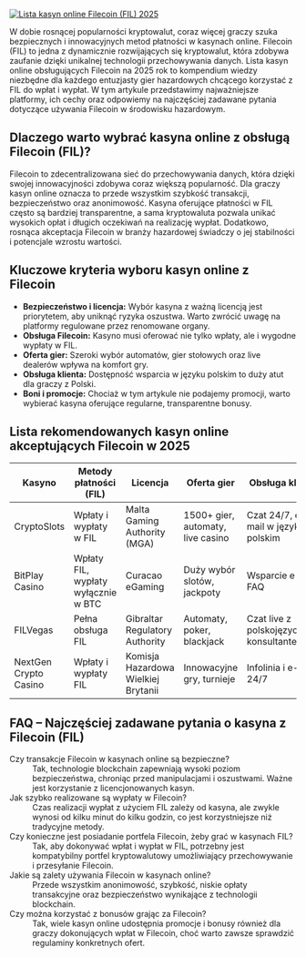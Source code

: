 [![Lista kasyn online Filecoin (FIL) 2025](https://123-caf.pages.dev/gitsignup.png)](https://vrmoo.ru/Bt82HjjY)

<div>   <p>W dobie rosnącej popularności kryptowalut, coraz więcej graczy szuka bezpiecznych i innowacyjnych metod płatności w kasynach online. Filecoin (FIL) to jedna z dynamicznie rozwijających się kryptowalut, która zdobywa zaufanie dzięki unikalnej technologii przechowywania danych. Lista kasyn online obsługujących Filecoin na 2025 rok to kompendium wiedzy niezbędne dla każdego entuzjasty gier hazardowych chcącego korzystać z FIL do wpłat i wypłat. W tym artykule przedstawimy najważniejsze platformy, ich cechy oraz odpowiemy na najczęściej zadawane pytania dotyczące używania Filecoin w środowisku hazardowym.</p>    <h2>Dlaczego warto wybrać kasyna online z obsługą Filecoin (FIL)?</h2>   <p>Filecoin to zdecentralizowana sieć do przechowywania danych, która dzięki swojej innowacyjności zdobywa coraz większą popularność. Dla graczy kasyn online oznacza to przede wszystkim szybkość transakcji, bezpieczeństwo oraz anonimowość. Kasyna oferujące płatności w FIL często są bardziej transparentne, a sama kryptowaluta pozwala unikać wysokich opłat i długich oczekiwań na realizację wypłat. Dodatkowo, rosnąca akceptacja Filecoin w branży hazardowej świadczy o jej stabilności i potencjale wzrostu wartości.</p>    <h2>Kluczowe kryteria wyboru kasyn online z Filecoin</h2>   <ul>     <li><strong>Bezpieczeństwo i licencja:</strong> Wybór kasyna z ważną licencją jest priorytetem, aby uniknąć ryzyka oszustwa. Warto zwrócić uwagę na platformy regulowane przez renomowane organy.</li>     <li><strong>Obsługa Filecoin:</strong> Kasyno musi oferować nie tylko wpłaty, ale i wygodne wypłaty w FIL.</li>     <li><strong>Oferta gier:</strong> Szeroki wybór automatów, gier stołowych oraz live dealerów wpływa na komfort gry.</li>     <li><strong>Obsługa klienta:</strong> Dostępność wsparcia w języku polskim to duży atut dla graczy z Polski.</li>     <li><strong>Boni i promocje:</strong> Chociaż w tym artykule nie podajemy promocji, warto wybierać kasyna oferujące regularne, transparentne bonusy.</li>   </ul>    <h2>Lista rekomendowanych kasyn online akceptujących Filecoin w 2025</h2>   <table>     <thead>       <tr>         <th>Kasyno</th>         <th>Metody płatności (FIL)</th>         <th>Licencja</th>         <th>Oferta gier</th>         <th>Obsługa klienta</th>       </tr>     </thead>     <tbody>       <tr>         <td>CryptoSlots</td>         <td>Wpłaty i wypłaty w FIL</td>         <td>Malta Gaming Authority (MGA)</td>         <td>1500+ gier, automaty, live casino</td>         <td>Czat 24/7, e-mail w języku polskim</td>       </tr>       <tr>         <td>BitPlay Casino</td>         <td>Wpłaty FIL, wypłaty wyłącznie w BTC</td>         <td>Curacao eGaming</td>         <td>Duży wybór slotów, jackpoty</td>         <td>Wsparcie e-mail, FAQ</td>       </tr>       <tr>         <td>FILVegas</td>         <td>Pełna obsługa FIL</td>         <td>Gibraltar Regulatory Authority</td>         <td>Automaty, poker, blackjack</td>         <td>Czat live z polskojęzycznym konsultantem</td>       </tr>       <tr>         <td>NextGen Crypto Casino</td>         <td>Wpłaty i wypłaty FIL</td>         <td>Komisja Hazardowa Wielkiej Brytanii</td>         <td>Innowacyjne gry, turnieje</td>         <td>Infolinia i e-mail 24/7</td>       </tr>     </tbody>   </table>    <h2>FAQ – Najczęściej zadawane pytania o kasyna z Filecoin (FIL)</h2>   <dl>     <dt>Czy transakcje Filecoin w kasynach online są bezpieczne?</dt>     <dd>Tak, technologie blockchain zapewniają wysoki poziom bezpieczeństwa, chroniąc przed manipulacjami i oszustwami. Ważne jest korzystanie z licencjonowanych kasyn.</dd>      <dt>Jak szybko realizowane są wypłaty w Filecoin?</dt>     <dd>Czas realizacji wypłat z użyciem FIL zależy od kasyna, ale zwykle wynosi od kilku minut do kilku godzin, co jest korzystniejsze niż tradycyjne metody.</dd>      <dt>Czy konieczne jest posiadanie portfela Filecoin, żeby grać w kasynach FIL?</dt>     <dd>Tak, aby dokonywać wpłat i wypłat w FIL, potrzebny jest kompatybilny portfel kryptowalutowy umożliwiający przechowywanie i przesyłanie Filecoin.</dd>      <dt>Jakie są zalety używania Filecoin w kasynach online?</dt>     <dd>Przede wszystkim anonimowość, szybkość, niskie opłaty transakcyjne oraz bezpieczeństwo wynikające z technologii blockchain.</dd>      <dt>Czy można korzystać z bonusów grając za Filecoin?</dt>     <dd>Tak, wiele kasyn online udostępnia promocje i bonusy również dla graczy dokonujących wpłat w Filecoin, choć warto zawsze sprawdzić regulaminy konkretnych ofert.</dd>   </dl>   </div>
